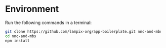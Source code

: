 # Environment

Run the following commands in a terminal:

```sh
git clone https://github.com/lampix-org/app-boilerplate.git nnc-and-mbs
cd nnc-and-mbs
npm install
```
